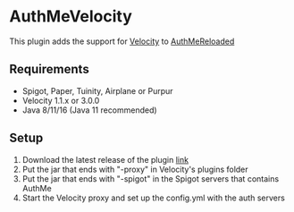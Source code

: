 # AuthMeVelocity
This plugin adds the support for [Velocity](https://velocitypowered.com/) to [AuthMeReloaded](https://github.com/AuthMe/AuthMeReloaded)

## Requirements
- Spigot, Paper, Tuinity, Airplane or Purpur
- Velocity 1.1.x or 3.0.0
- Java 8/11/16 (Java 11 recommended)

## Setup
1. Download the latest release of the plugin [link](https://github.com/Glyart/AuthMeVelocity/releases)
2. Put the jar that ends with "-proxy" in Velocity's plugins folder
3. Put the jar that ends with "-spigot" in the Spigot servers that contains AuthMe
4. Start the Velocity proxy and set up the config.yml with the auth servers
